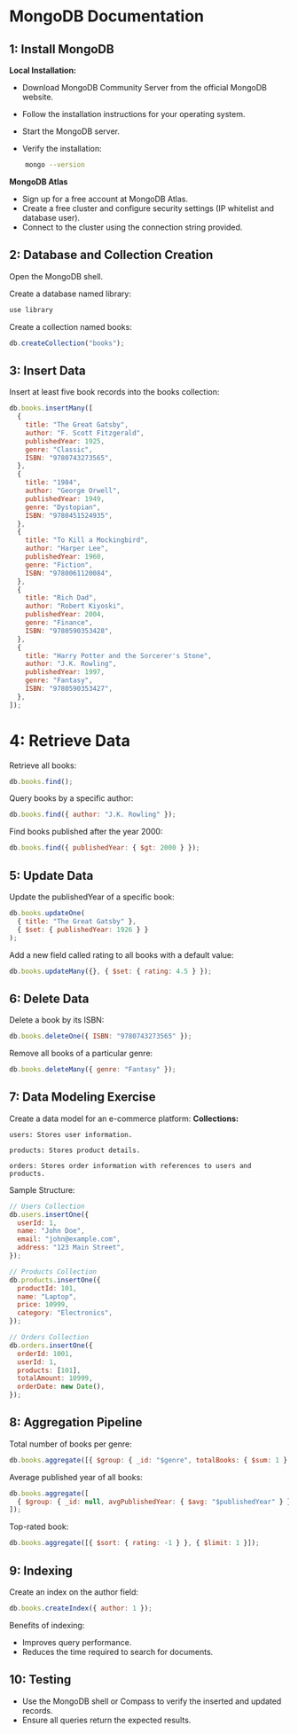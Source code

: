 # MongoDB Documentation

## 1: Install MongoDB

**Local Installation:**

- Download MongoDB Community Server from the official MongoDB website.
- Follow the installation instructions for your operating system.
- Start the MongoDB server.

- Verify the installation:

```bash
    mongo --version
```

**MongoDB Atlas**

- Sign up for a free account at MongoDB Atlas.
- Create a free cluster and configure security settings (IP whitelist and database user).
- Connect to the cluster using the connection string provided.

## 2: Database and Collection Creation

Open the MongoDB shell.

Create a database named library:

```javascript
use library
```

Create a collection named books:

```javascript
db.createCollection("books");
```

## 3: Insert Data

Insert at least five book records into the books collection:

```javascript
db.books.insertMany([
  {
    title: "The Great Gatsby",
    author: "F. Scott Fitzgerald",
    publishedYear: 1925,
    genre: "Classic",
    ISBN: "9780743273565",
  },
  {
    title: "1984",
    author: "George Orwell",
    publishedYear: 1949,
    genre: "Dystopian",
    ISBN: "9780451524935",
  },
  {
    title: "To Kill a Mockingbird",
    author: "Harper Lee",
    publishedYear: 1960,
    genre: "Fiction",
    ISBN: "9780061120084",
  },
  {
    title: "Rich Dad",
    author: "Robert Kiyoski",
    publishedYear: 2004,
    genre: "Finance",
    ISBN: "9780590353428",
  },
  {
    title: "Harry Potter and the Sorcerer's Stone",
    author: "J.K. Rowling",
    publishedYear: 1997,
    genre: "Fantasy",
    ISBN: "9780590353427",
  },
]);
```

# 4: Retrieve Data

Retrieve all books:

```javascript
db.books.find();
```

Query books by a specific author:

```javascript
db.books.find({ author: "J.K. Rowling" });
```

Find books published after the year 2000:

```javascript
db.books.find({ publishedYear: { $gt: 2000 } });
```

## 5: Update Data

Update the publishedYear of a specific book:

```javascript
db.books.updateOne(
  { title: "The Great Gatsby" },
  { $set: { publishedYear: 1926 } }
);
```

Add a new field called rating to all books with a default value:

```javascript
db.books.updateMany({}, { $set: { rating: 4.5 } });
```

## 6: Delete Data

Delete a book by its ISBN:

```javascript
db.books.deleteOne({ ISBN: "9780743273565" });
```

Remove all books of a particular genre:

```javascript
db.books.deleteMany({ genre: "Fantasy" });
```

## 7: Data Modeling Exercise

Create a data model for an e-commerce platform:
**Collections:**

    users: Stores user information.

    products: Stores product details.

    orders: Stores order information with references to users and products.

Sample Structure:

```javascript
// Users Collection
db.users.insertOne({
  userId: 1,
  name: "John Doe",
  email: "john@example.com",
  address: "123 Main Street",
});

// Products Collection
db.products.insertOne({
  productId: 101,
  name: "Laptop",
  price: 10999,
  category: "Electronics",
});

// Orders Collection
db.orders.insertOne({
  orderId: 1001,
  userId: 1,
  products: [101],
  totalAmount: 10999,
  orderDate: new Date(),
});
```

## 8: Aggregation Pipeline

Total number of books per genre:

```javascript
db.books.aggregate([{ $group: { _id: "$genre", totalBooks: { $sum: 1 } } }]);
```

Average published year of all books:

```javascript
db.books.aggregate([
  { $group: { _id: null, avgPublishedYear: { $avg: "$publishedYear" } } },
]);
```

Top-rated book:

```javascript
db.books.aggregate([{ $sort: { rating: -1 } }, { $limit: 1 }]);
```

## 9: Indexing

Create an index on the author field:

```javascript
db.books.createIndex({ author: 1 });
```

Benefits of indexing:

- Improves query performance.
- Reduces the time required to search for documents.

## 10: Testing

- Use the MongoDB shell or Compass to verify the inserted and updated records.
- Ensure all queries return the expected results.
